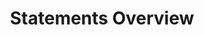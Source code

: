 ---
layout: docu
redirect_from:
- docs/archive/0.9.2/sql/statements/overview
- docs/archive/0.9.2/sql/statements
- docs/archive/0.9.1/sql/statements/overview
- docs/archive/0.9.1/sql/statements
title: Statements Overview
---